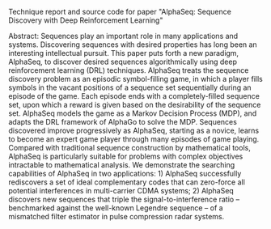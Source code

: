 Technique report and source code for paper "AlphaSeq: Sequence Discovery with Deep Reinforcement Learning"

Abstract: Sequences play an important role in many applications and systems. Discovering sequences with desired properties has long been an interesting intellectual pursuit. This paper puts forth a new paradigm, AlphaSeq, to discover desired sequences algorithmically using deep reinforcement learning (DRL) techniques. AlphaSeq treats the sequence discovery problem as an episodic symbol-filling game, in which a player fills symbols in the vacant positions of a sequence set sequentially during an episode of the game. Each episode ends with a completely-filled sequence set, upon which a reward is given based on the desirability of the sequence set. AlphaSeq models the game as a Markov Decision Process (MDP), and adapts the DRL framework of AlphaGo to solve the MDP. Sequences discovered improve progressively as AlphaSeq, starting as a novice, learns to become an expert game player through many episodes of game playing. Compared with traditional sequence construction by mathematical tools, AlphaSeq is particularly suitable for problems with complex objectives intractable to mathematical analysis. We demonstrate the searching capabilities of AlphaSeq in two applications: 1) AlphaSeq successfully rediscovers a set of ideal complementary codes that can zero-force all potential interferences in multi-carrier CDMA systems; 2) AlphaSeq discovers new sequences that triple the signal-to-interference ratio – benchmarked against the well-known Legendre sequence – of a mismatched filter estimator in pulse compression radar systems.
